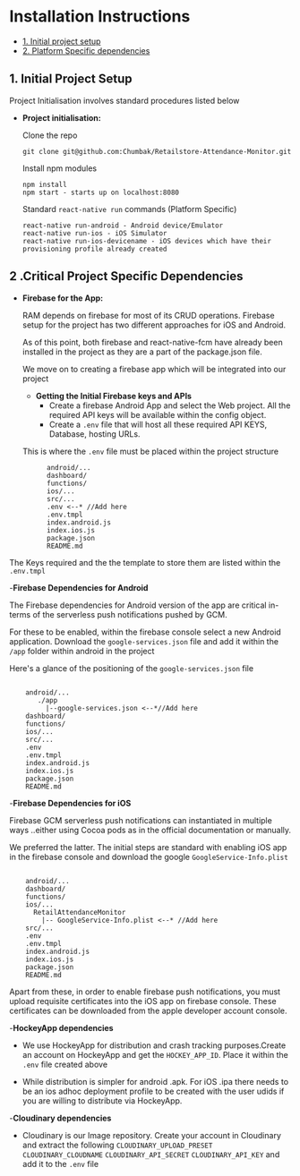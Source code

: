 Installation Instructions
=========================

 - [1.  Initial project setup ](#1-Initial-project-setup)
 - [2. Platform Specific dependencies](#2-Critical-Project-Specific-Dependencies)


## 1. Initial Project Setup
 Project Initialisation involves standard procedures listed below

- **Project initialisation:**

    Clone the repo

      git clone git@github.com:Chumbak/Retailstore-Attendance-Monitor.git

    Install npm modules

      npm install
      npm start - starts up on localhost:8080  

    Standard `react-native run` commands (Platform Specific)

      react-native run-android - Android device/Emulator
      react-native run-ios - iOS Simulator
      react-native run-ios-devicename - iOS devices which have their provisioning profile already created

## 2 .Critical Project Specific Dependencies

- **Firebase for the App:**

  RAM depends on firebase for most of its CRUD operations. Firebase setup for the project has two different approaches for iOS and Android.

  As of this point, both firebase and react-native-fcm have already been installed in the project as they are a part of the package.json file.

  We move on to creating a firebase app which will be integrated into our project

  - **Getting the Initial Firebase keys and APIs**
     - Create a firebase Android App and select the Web project. All the required API keys will be available within the config object.
     - Create a `.env` file that will host all these required API KEYS, Database, hosting URLs.

  This is where the `.env` file must be placed within the project structure

  ```
        android/...
        dashboard/
        functions/
        ios/...
        src/...
        .env <--* //Add here
        .env.tmpl
        index.android.js
        index.ios.js
        package.json
        README.md
  ```

The Keys required and the the template to store them are listed within the `.env.tmpl`


-**Firebase Dependencies for Android**

  The Firebase dependencies for Android version of the app are critical in-terms of the serverless push notifications pushed by GCM.

  For these to be enabled, within the firebase console select a new Android application. Download the `google-services.json` file and add it within the
  `/app` folder within android in the project

  Here's a glance of the positioning of the `google-services.json` file
  ```

      android/...
         ./app
           |--google-services.json <--*//Add here
      dashboard/
      functions/
      ios/...
      src/...
      .env
      .env.tmpl
      index.android.js
      index.ios.js
      package.json
      README.md

  ```


-**Firebase Dependencies for iOS**

Firebase GCM serverless push notifications can instantiated in multiple ways ..either using Cocoa pods as in the official documentation or manually.

We preferred the latter. The initial steps are standard with enabling iOS app in the firebase console and download the google `GoogleService-Info.plist`


```

    android/...
    dashboard/
    functions/
    ios/...
      RetailAttendanceMonitor
        |-- GoogleService-Info.plist <--* //Add here
    src/...
    .env
    .env.tmpl
    index.android.js
    index.ios.js
    package.json
    README.md

```
Apart from these, in order to enable firebase push notifications, you must upload requisite certificates into the iOS app on firebase console. These certificates can be downloaded from the apple developer account console.


-**HockeyApp dependencies**

 - We use HockeyApp for distribution and crash tracking purposes.Create an account on HockeyApp and get the `HOCKEY_APP_ID`. Place it within the `.env` file created above

 - While distribution is simpler for android .apk. For iOS .ipa there needs to be an ios adhoc deployment profile to be created with the user udids if you are willing to distribute via HockeyApp.

-**Cloudinary dependencies**

 - Cloudinary is our Image repository. Create your account in Cloudinary and extract the following `CLOUDINARY_UPLOAD_PRESET` `CLOUDINARY_CLOUDNAME` `CLOUDINARY_API_SECRET` `CLOUDINARY_API_KEY` and add it to the `.env` file
